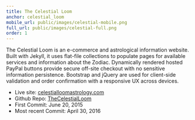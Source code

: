 ```yaml
---
title: The Celestial Loom
anchor: celestial_loom
mobile_url: public/images/celestial-mobile.png
full_url: public/images/celestial-full.png
order: 1
---
```

The Celestial Loom is an e-commerce and astrological information website.  Built with Jekyll, it uses flat-file
collections to populate pages for available services and information about the Zodiac.  Dynamically rendered hosted
PayPal buttons provide secure off-site checkout with no sensitive information persistence. Bootstrap and jQuery are
used for client-side validation and order confirmation with a responsive UX across devices.

- <span class="gray-title">Live site:</span> [celestialloomastrology.com](http://celestialloomastrology.com/)
- <span class="gray-title">Github Repo:</span> [TheCelestialLoom](https://github.com/TheCelestialLoom/TheCelestialLoom.github.io)
- <span class="gray-title">First Commit:</span> June 20, 2015
- <span class="gray-title">Most recent Commit:</span> April 30, 2016